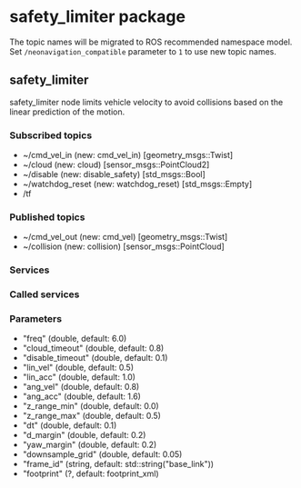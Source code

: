 # safety_limiter package

The topic names will be migrated to ROS recommended namespace model.
Set `/neonavigation_compatible` parameter to `1` to use new topic names.

## safety_limiter

safety_limiter node limits vehicle velocity to avoid collisions based on the linear prediction of the motion.

### Subscribed topics

* ~/cmd_vel_in (new: cmd_vel_in) [geometry_msgs::Twist]
* ~/cloud (new: cloud) [sensor_msgs::PointCloud2]
* ~/disable (new: disable_safety) [std_msgs::Bool]
* ~/watchdog_reset (new: watchdog_reset) [std_msgs::Empty]
* /tf

### Published topics

* ~/cmd_vel_out (new: cmd_vel) [geometry_msgs::Twist]
* ~/collision (new: collision) [sensor_msgs::PointCloud]

### Services


### Called services


### Parameters

* "freq" (double, default: 6.0)
* "cloud_timeout" (double, default: 0.8)
* "disable_timeout" (double, default: 0.1)
* "lin_vel" (double, default: 0.5)
* "lin_acc" (double, default: 1.0)
* "ang_vel" (double, default: 0.8)
* "ang_acc" (double, default: 1.6)
* "z_range_min" (double, default: 0.0)
* "z_range_max" (double, default: 0.5)
* "dt" (double, default: 0.1)
* "d_margin" (double, default: 0.2)
* "yaw_margin" (double, default: 0.2)
* "downsample_grid" (double, default: 0.05)
* "frame_id" (string, default: std::string("base_link"))
* "footprint" (?, default: footprint_xml)
